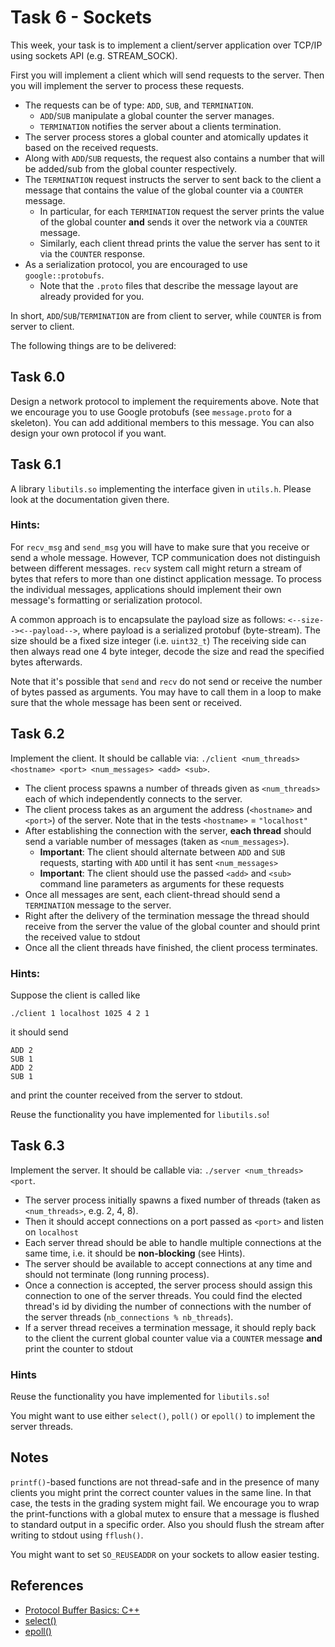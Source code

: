 # Task 6 - Sockets

This week, your task is to implement a client/server application over TCP/IP using sockets API (e.g. STREAM_SOCK). 

First you will implement a client which will send requests to the server. Then you will implement the server to process these requests.

- The requests can be of type: `ADD`, `SUB`, and `TERMINATION`.
  - `ADD`/`SUB` manipulate a global counter the server manages.
  - `TERMINATION` notifies the server about a clients termination.
- The server process stores a global counter and atomically updates it based on the received requests. 
- Along with `ADD`/`SUB` requests, the request also contains a number that will be added/sub from the global counter respectively. 
- The `TERMINATION` request instructs the server to sent back to the client a message that contains the value of the global counter via a `COUNTER` message. 
  - In particular, for each `TERMINATION` request the server prints the value of the global counter **and** sends it over the network via a `COUNTER` message.
  - Similarly, each client thread prints the value the server has sent to it via the `COUNTER` response. 
- As a serialization protocol, you are encouraged to use `google::protobufs`. 
  - Note that the `.proto` files that describe the message layout are already provided for you. 

In short, `ADD`/`SUB`/`TERMINATION` are from client to server, while `COUNTER` is from server to client.

The following things are to be delivered:

## Task 6.0

Design a network protocol to implement the requirements above. Note that we encourage you to use Google protobufs (see `message.proto` for a skeleton). You can add additional members to this message. You can also design your own protocol if you want.

## Task 6.1

A library `libutils.so` implementing the interface given in `utils.h`. Please look at the documentation given there.

### Hints:

For `recv_msg` and `send_msg` you will have to make sure that you receive or send a whole message. However, TCP communication does not distinguish between different messages. `recv` system call might return a stream of bytes that refers to more than one distinct application message. To process the individual messages, applications should implement their own message's formatting or serialization protocol.

A common approach is to encapsulate the payload size as follows: `<--size--><--payload-->`, where payload is a serialized protobuf (byte-stream). The size should be a fixed size integer (i.e. `uint32_t`) The receiving side can then always read one 4 byte integer, decode the size and read the specified bytes afterwards.

Note that it's possible that `send` and `recv` do not send or receive the number of bytes passed as arguments. You may have to call them in a loop to make sure that the whole message has been sent or received.

## Task 6.2

Implement the client. It should be callable via: `./client <num_threads> <hostname> <port> <num_messages> <add> <sub>`.

- The client process spawns a number of threads given as `<num_threads>` each of which independently connects to the server.
- The client process takes as an argument the address (`<hostname>` and `<port>`) of the server. 
  Note that in the tests `<hostname>` = `"localhost"`
- After establishing the connection with the server, **each thread** should send a variable number of messages (taken as `<num_messages>`).
  - **Important**: The client should alternate between `ADD` and `SUB` requests, starting with `ADD` until it has sent `<num_messages>`
  - **Important**: The client should use the passed `<add>` and `<sub>` command line parameters as arguments for these requests
- Once all messages are sent, each client-thread should send a `TERMINATION` message to the server. 
- Right after the delivery of the termination message the thread should receive from the server the value of the global counter and should print the received value to stdout
- Once all the client threads have finished, the client process terminates.

### Hints:

Suppose the client is called like

`./client 1 localhost 1025 4 2 1`

it should send

    ADD 2
    SUB 1
    ADD 2
    SUB 1

and print the counter received from the server to stdout.

Reuse the functionality you have implemented for `libutils.so`!

## Task 6.3

Implement the server. It should be callable via: `./server <num_threads> <port`.

- The server process initially spawns a fixed number of threads (taken as `<num_threads>`, e.g. 2, 4, 8). 
- Then it should accept connections on a port passed as `<port>` and listen on `localhost`
- Each server thread should be able to handle multiple connections at the same time, i.e. it should be **non-blocking** (see Hints).
- The server should be available to accept connections at any time and should not terminate (long running process). 
- Once a connection is accepted, the server process should assign this connection to one of the server threads. You could find the elected thread's id by dividing the number of connections with the number of the server threads (`nb_connections % nb_threads`).
- If a server thread receives a termination message, it should reply back to the client the current global counter value via a `COUNTER` message **and** print the counter to stdout

### Hints

Reuse the functionality you have implemented for `libutils.so`!

You might want to use either `select()`, `poll()` or `epoll()` to implement the server threads.

## Notes

`printf()`-based functions are not thread-safe and in the presence of many clients you might print the correct counter values in the same line. In that case, the tests in the grading system might fail.
We encourage you to wrap the print-functions with a global mutex to ensure that a message is flushed to standard output in a specific order. Also you should flush the stream after writing to stdout using `fflush()`.

You might want to set `SO_REUSEADDR` on your sockets to allow easier testing.

## References

- [Protocol Buffer Basics: C++](https://developers.google.com/protocol-buffers/docs/cpptutorial)
- [select()](https://man7.org/linux/man-pages/man2/select.2.html)
- [epoll()](https://man7.org/linux/man-pages/man7/epoll.7.html)
